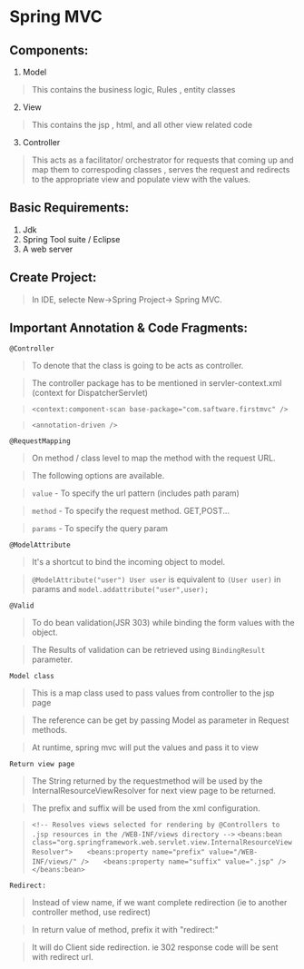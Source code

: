 Spring MVC
============

Components:
-----------

1. Model

  > This contains the business logic, Rules , entity classes

2. View 

  > This contains the jsp , html, and all other view related code

3. Controller

  > This acts as a facilitator/ orchestrator for requests that coming up and map them to correspoding classes , serves the request and redirects to the appropriate view and populate view with the values.
  
Basic Requirements:
-------------------

1. Jdk
2. Spring Tool suite / Eclipse
3. A web server

Create Project:
---------------

> In IDE, selecte New->Spring Project-> Spring MVC.

Important Annotation & Code Fragments:
--------------------------------------

`@Controller` 

> To denote that the class is going to be acts as controller.

> The controller package has to be mentioned in servler-context.xml (context for DispatcherServlet)

> ` <context:component-scan base-package="com.saftware.firstmvc" /> `

> ` <annotation-driven /> `


`@RequestMapping` 

> On method / class level to map the method with the request URL.

> The following options are available.

> `value` - To specify the url pattern (includes path param)

> `method` - To specify the request method. GET,POST...

> `params` - To specify the query param

`@ModelAttribute`

> It's a shortcut to bind the incoming object to model.

> `@ModelAttribute("user") User user` is equivalent to `(User user)` in params and `model.addattribute("user",user);`

`@Valid`

> To do bean validation(JSR 303) while binding the form values with the object.

> The Results of validation can be retrieved using `BindingResult` parameter.



`Model class` 

> This is a map class used to pass values from controller to the jsp page

> The reference can be get by passing Model as parameter in Request methods.

> At runtime, spring mvc will put the values and pass it to view

`Return view page`

> The String returned by the requestmethod will be used by the InternalResourceViewResolver for next view page to be returned.

> The prefix and suffix will be used from the xml configuration.

> `<!-- Resolves views selected for rendering by @Controllers to .jsp resources in the /WEB-INF/views directory -->`
>	`<beans:bean class="org.springframework.web.servlet.view.InternalResourceViewResolver">`
>	`	<beans:property name="prefix" value="/WEB-INF/views/" />`
>	`	<beans:property name="suffix" value=".jsp" />`
>	`</beans:bean>`

`Redirect:`

> Instead of view name, if we want complete redirection (ie to another controller method, use redirect)

> In return value of method, prefix it with "redirect:"

> It will do Client side redirection. ie 302 response code will be sent with redirect url.




